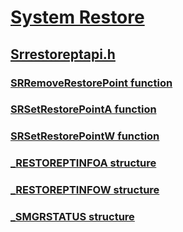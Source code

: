 # [System Restore](index.md)
## [Srrestoreptapi.h](../srrestoreptapi/index.md)
### [SRRemoveRestorePoint function](../srrestoreptapi/nf-srrestoreptapi-srremoverestorepoint.md)
### [SRSetRestorePointA function](../srrestoreptapi/nf-srrestoreptapi-srsetrestorepointa.md)
### [SRSetRestorePointW function](../srrestoreptapi/nf-srrestoreptapi-srsetrestorepointw.md)
### [_RESTOREPTINFOA structure](../srrestoreptapi/ns-srrestoreptapi-_restoreptinfoa.md)
### [_RESTOREPTINFOW structure](../srrestoreptapi/ns-srrestoreptapi-_restoreptinfow.md)
### [_SMGRSTATUS structure](../srrestoreptapi/ns-srrestoreptapi-_smgrstatus.md)
